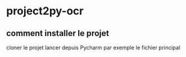 # project2py-ocr
## comment installer le projet
cloner le projet
lancer depuis Pycharm par exemple le fichier principal 
